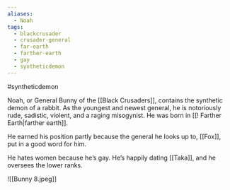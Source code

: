 ```yaml
---
aliases:
  - Noah
tags:
  - blackcrusader
  - crusader-general
  - far-earth
  - farther-earth
  - gay
  - syntheticdemon
---
```

#syntheticdemon

Noah, or General Bunny of the [[Black Crusaders]], contains the synthetic demon of a rabbit. As the youngest and newest general, he is notoriously rude, sadistic, violent, and a raging misogynist. He was born in [[! Farther Earth|farther earth]].

He earned his position partly because the general he looks up to, [[Fox]], put in a good word for him.

He hates women because he’s gay. He’s happily dating [[Taka]], and he oversees the lower ranks.

![[Bunny 8.jpeg]]